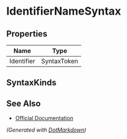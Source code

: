 # IdentifierNameSyntax

## Properties

| Name       | Type        |
| ---------- | ----------- |
| Identifier | SyntaxToken |

## SyntaxKinds

## See Also

* [Official Documentation](https://docs.microsoft.com/en-us/dotnet/api/microsoft.codeanalysis.csharp.syntax.identifiernamesyntax)


*\(Generated with [DotMarkdown](http://github.com/JosefPihrt/DotMarkdown)\)*